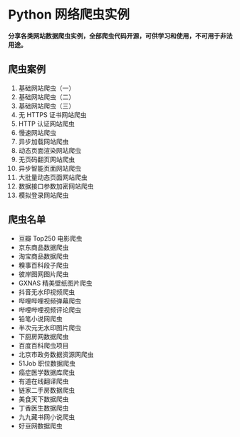 # Python 网络爬虫实例

**分享各类网站数据爬虫实例，全部爬虫代码开源，可供学习和使用，不可用于非法用途。**

## 爬虫案例

1. 基础网站爬虫（一）
2. 基础网站爬虫（二）
3. 基础网站爬虫（三）
4. 无 HTTPS 证书网站爬虫
5. HTTP 认证网站爬虫
6. 慢速网站爬虫
7. 异步加载网站爬虫
8. 动态页面渲染网站爬虫
9. 无页码翻页网站爬虫
10. 异步智能页面网站爬虫
11. 大批量动态页面网站爬虫
12. 数据接口参数加密网站爬虫
13. 模拟登录网站爬虫

## 爬虫名单

* 豆瓣 Top250 电影爬虫
* 京东商品数据爬虫
* 淘宝商品数据爬虫
* 糗事百科段子爬虫
* 彼岸图网图片爬虫
* GXNAS 精美壁纸图片爬虫
* 抖音无水印视频爬虫
* 哔哩哔哩视频弹幕爬虫
* 哔哩哔哩视频评论爬虫
* 铅笔小说网爬虫
* 半次元无水印图片爬虫
* 下厨房网数据爬虫
* 百度百科爬虫项目
* 北京市政务数据资源网爬虫
* 51Job 职位数据爬虫
* 癌症医学数据库爬虫
* 有道在线翻译爬虫
* 链家二手房数据爬虫
* 美食天下数据爬虫
* 丁香医生数据爬虫
* 九九藏书网小说爬虫
* 好豆网数据爬虫

